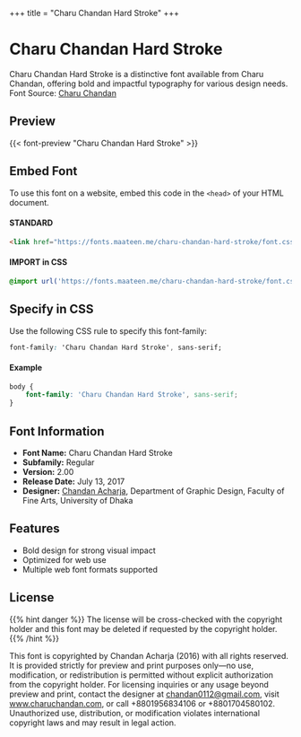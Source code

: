 +++
title = "Charu Chandan Hard Stroke"
+++

# Charu Chandan Hard Stroke

Charu Chandan Hard Stroke is a distinctive font available from Charu Chandan, offering bold and impactful typography for various design needs. Font Source: [Charu Chandan](http://www.charuchandan.com/)

## Preview

{{< font-preview "Charu Chandan Hard Stroke" >}}

## Embed Font

To use this font on a website, embed this code in the `<head>` of your HTML document.

#### STANDARD

```html
<link href="https://fonts.maateen.me/charu-chandan-hard-stroke/font.css" rel="stylesheet">
```

#### IMPORT in CSS

```css
@import url('https://fonts.maateen.me/charu-chandan-hard-stroke/font.css');
```

## Specify in CSS

Use the following CSS rule to specify this font-family:

```css
font-family: 'Charu Chandan Hard Stroke', sans-serif;
```

#### Example

```css
body {
    font-family: 'Charu Chandan Hard Stroke', sans-serif;
}
```

## Font Information

- **Font Name:** Charu Chandan Hard Stroke
- **Subfamily:** Regular
- **Version:** 2.00
- **Release Date:** July 13, 2017
- **Designer:** [Chandan Acharja](mailto:chandan0112@gmail.com), Department of Graphic Design, Faculty of Fine Arts, University of Dhaka

## Features

- Bold design for strong visual impact
- Optimized for web use
- Multiple web font formats supported

## License

{{% hint danger %}}
The license will be cross-checked with the copyright holder and this font may be deleted if requested by the copyright holder.
{{% /hint %}}

This font is copyrighted by Chandan Acharja (2016) with all rights reserved. It is provided strictly for preview and print purposes only—no use, modification, or redistribution is permitted without explicit authorization from the copyright holder. For licensing inquiries or any usage beyond preview and print, contact the designer at chandan0112@gmail.com, visit www.charuchandan.com, or call +8801956834106 or +8801704580102. Unauthorized use, distribution, or modification violates international copyright laws and may result in legal action.
